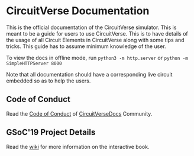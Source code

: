 # CircuitVerse Documentation

This is the official documentation of the CircuitVerse simulator. This is meant to be a guide for users to use CircuitVerse. This is to have details of the usage of all Circuit Elements in CircuitVerse along with some tips and tricks. This guide has to assume minimum knowledge of the user. 

To view the docs in offline mode, run
`python3 -m http.server` or 
`python -m SimpleHTTPServer 8000` 

Note that all documentation should have a corresponding live circuit embedded so as to help the users. 

## Code of Conduct

Read the [Code of Conduct](./code-of-conduct.md) of [CircuitVerseDocs](https://docs.circuitverse.org) Community.

## GSoC'19 Project Details 
Read the [wiki](https://github.com/CircuitVerse/CircuitVerseDocs/wiki/Interactive-Book) for more information on the interactive book. 
